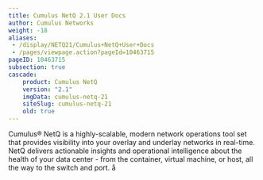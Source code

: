 ```yaml
---
title: Cumulus NetQ 2.1 User Docs
author: Cumulus Networks
weight: -18
aliases:
 - /display/NETQ21/Cumulus+NetQ+User+Docs
 - /pages/viewpage.action?pageId=10463715
pageID: 10463715
subsection: true
cascade:
    product: Cumulus NetQ
    version: "2.1"
    imgData: cumulus-netq-21
    siteSlug: cumulus-netq-21
    old: true
---
```

Cumulus® NetQ is a highly-scalable, modern network operations tool set that provides visibility into your overlay and underlay networks in real-time. NetQ delivers actionable insights and operational intelligence about the health of your data center - from the container, virtual machine, or host, all the way to the switch and port.
å